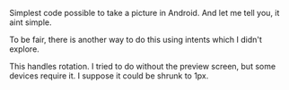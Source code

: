 Simplest code possible to take a picture in Android. And let me tell you, it aint simple.   

To be fair, there is another way to do this using intents which I didn't explore.   

This handles rotation.  I tried to do without the preview screen, but some devices require it. I suppose it could be shrunk to 1px.   

